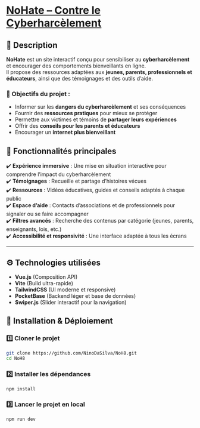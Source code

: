 # [NoHate – Contre le Cyberharcèlement](https://nohate.nino-da-silva.fr)  

## 📝 Description  
**NoHate** est un site interactif conçu pour sensibiliser au **cyberharcèlement** et encourager des comportements bienveillants en ligne.  
Il propose des ressources adaptées aux **jeunes, parents, professionnels et éducateurs**, ainsi que des témoignages et des outils d’aide.  

### 🚀 Objectifs du projet :  
- Informer sur les **dangers du cyberharcèlement** et ses conséquences  
- Fournir des **ressources pratiques** pour mieux se protéger  
- Permettre aux victimes et témoins de **partager leurs expériences**  
- Offrir des **conseils pour les parents et éducateurs**  
- Encourager un **internet plus bienveillant**  


## 🎯 Fonctionnalités principales  

✔️ **Expérience immersive** : Une mise en situation interactive pour comprendre l’impact du cyberharcèlement  
✔️ **Témoignages** : Recueille et partage d’histoires vécues  
✔️ **Ressources** : Vidéos éducatives, guides et conseils adaptés à chaque public  
✔️ **Espace d’aide** : Contacts d’associations et de professionnels pour signaler ou se faire accompagner  
✔️ **Filtres avancés** : Recherche des contenus par catégorie (jeunes, parents, enseignants, lois, etc.)  
✔️ **Accessibilité et responsivité** : Une interface adaptée à tous les écrans  

---

## ⚙️ Technologies utilisées  

- **Vue.js** (Composition API)  
- **Vite** (Build ultra-rapide)  
- **TailwindCSS** (UI moderne et responsive)  
- **PocketBase** (Backend léger et base de données)  
- **Swiper.js** (Slider interactif pour la navigation)  


## 🚀 Installation & Déploiement  

### 1️⃣ **Cloner le projet**  
```sh
git clone https://github.com/NinoDaSilva/NoH8.git
cd NoH8
```

### 2️⃣ **Installer les dépendances**  
```sh
npm install
```

### 3️⃣ **Lancer le projet en local**  
```sh
npm run dev
```

